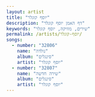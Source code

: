 ```yaml
---
layout: artist
title: "יוסף קוגלר"
description: "דף האמן יוסף קוגלר"
keywords: "שירים, מוזיקה, יוסף קוגלר"
permalink: /artists/יוסף-קוגלר/
songs:
  - number: "32806"
    name: "נולדה"
    album: "סינגלים"
    artist: "יוסף קוגלר"
  - number: "32807"
    name: "שירה חדשה"
    album: "סינגלים"
    artist: "יוסף קוגלר"
---
```

